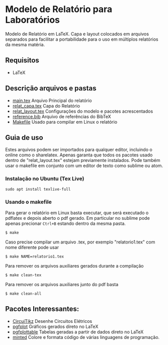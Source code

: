 # Modelo de Relatório para Laboratórios

Modelo de Relatório em LaTeX. Capa e layout colocados em arquivos separados para facilitar a portabilidade para o uso em múltiplos relatórios da mesma matéria.

## Requisitos

 - LaTeX

## Descrição arquivos e pastas

 - [main.tex](main.tex) Arquivo Principal do relatório
 - [relat_capa.tex](relat_capa.tex) Capa do Relatório
 - [relat_layout.tex](relat_layout.tex) Configurações do modelo e pacotes acrescentados
 - [reference.bib](reference.bib) Arquivo de referências do BibTeX
 - [Makefile](Makefile) Usado para compilar em Linux o relatório

## Guia de uso

Estes arquivos podem ser importados para qualquer editor, incluindo o online como o sharelatex. Apenas garanta que todos os pacotes usado dentro de "relat_layout.tex" estejam previamente instalados. Pode também usar o makefile em conjunto com um editor de texto como sublime ou atom.

### Instalação no Ubuntu (Tex Live)
```
sudo apt install texlive-full
```

### Usando o makefile

Para gerar o relatório em Linux basta executar, que será executado o pdflatex e depois aberto o pdf gerado. Em particular no sublime pode apenas precionar `Ctrl+B` estando dentro da mesma pasta.

```
$ make
```

Caso precise compilar um arquivo .tex, por exemplo "relatorio1.tex" com nome diferente pode usar
```
$ make NAME=relatorio1.tex
```

Para remover os arquivos auxiliares gerados durante a compilação
```
$ make clean-tex
```

Para remover os arquivos auxiliares junto do pdf basta
```
$ make clean-all
```

## Pacotes Interessantes:

* [CircuiTikz](https://www.ctan.org/pkg/circuitikz?lang=en) Desenhe Circuitos Elétricos
* [pgfplot](https://www.ctan.org/pkg/pgfplots?lang=en) Gráficos gerados direto no LaTeX
* [pgfplottable](https://www.ctan.org/pkg/pgfplotstable?lang=en) Tabelas geradas a partir de dados direto no LaTeX
* [minted](https://www.ctan.org/pkg/circuitikz?lang=en) Colore e formata código de várias linguagens de programação.
